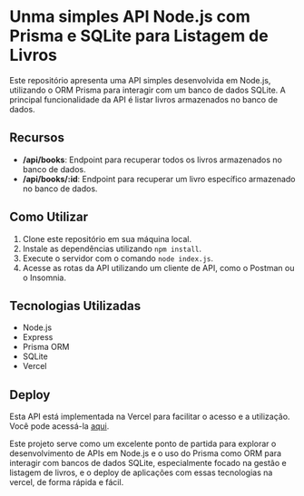 # Unma simples API Node.js com Prisma e SQLite para Listagem de Livros

Este repositório apresenta uma API simples desenvolvida em Node.js, utilizando o ORM Prisma para interagir com um banco de dados SQLite. A principal funcionalidade da API é listar livros armazenados no banco de dados.

## Recursos

- **/api/books**: Endpoint para recuperar todos os livros armazenados no banco de dados.
- **/api/books/:id**: Endpoint para recuperar um livro específico armazenado no banco de dados.

## Como Utilizar

1. Clone este repositório em sua máquina local.
2. Instale as dependências utilizando `npm install`.
3. Execute o servidor com o comando `node index.js`.
4. Acesse as rotas da API utilizando um cliente de API, como o Postman ou o Insomnia.

## Tecnologias Utilizadas

- Node.js
- Express
- Prisma ORM
- SQLite
- Vercel

## Deploy

Esta API está implementada na Vercel para facilitar o acesso e a utilização. Você pode acessá-la [aqui](https://my-nodejs-api.vercel.app/).

Este projeto serve como um excelente ponto de partida para explorar o desenvolvimento de APIs em Node.js e o uso do Prisma como ORM para interagir com bancos de dados SQLite, especialmente focado na gestão e listagem de livros, e o deploy de aplicações com essas tecnologias na vercel, de forma rápida e fácil.

